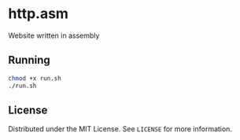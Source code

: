 # http.asm

Website written in assembly

## Running

```sh
chmod +x run.sh
./run.sh
```

## License

Distributed under the MIT License. See `LICENSE` for more information.
